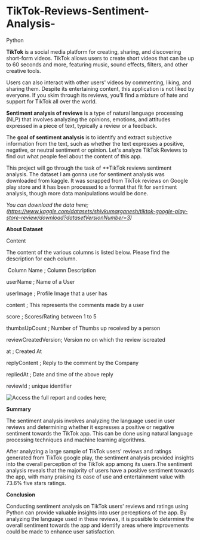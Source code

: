 # TikTok-Reviews-Sentiment-Analysis-
Python

**TikTok** is a social media platform for creating, sharing, and discovering short-form videos. TikTok allows users to create short videos that can be up to 60 seconds and more, featuring music, sound effects, filters, and other creative tools. 

Users can also interact with other users' videos by commenting, liking, and sharing them. Despite its entertaining content, this application is not liked by everyone. If you skim through its reviews, you’ll find a mixture of hate and support for TikTok all over the world.

**Sentiment analysis of reviews** is a type of natural language processing (NLP) that involves analyzing the opinions, emotions, and attitudes expressed in a piece of text, typically a review or a feedback. 

The **goal of sentiment analysis** is to identify and extract subjective information from the text, such as whether the text expresses a positive, negative, or neutral sentiment or opinion.
Let's analyze TikTok Reviews to find out what people feel about the content of this app.

This project will go through the task of **TikTok reviews sentiment analysis.
The dataset I am gonna use for sentiment analysis was downloaded from kaggle. It was scrapped from TikTok reviews on Google play store and it has been processed to a format that fit for sentiment analysis, though more data manipulations would be done.

*You can download the data here;  (https://www.kaggle.com/datasets/shivkumarganesh/tiktok-google-play-store-review/download?datasetVersionNumber=3)*

**About Dataset**

Content
​

The content of the various columns is listed below. Please find the description for each column.

​
Column Name   ;                      Column Description

userName   ;                   Name of a User
  
userImage    ;                 Profile Image that a user has

content  ;         This represents the comments made by a user

score    ;            Scores/Rating between 1 to 5

thumbsUpCount   ;     Number of Thumbs up received by a person

reviewCreatedVersion; Version no on which the review iscreated

at          ;          Created At

replyContent ;         Reply to the comment by the Company

repliedAt    ;          Date and time of the above reply

reviewId     ;          unique identifier
​

![Access the full report and codes here; ](https://github.com/rajikudusadewale/TikTok-Reviews-Sentiment-Analysis-/blob/main/TikTok%20Reviews%20Sentiment%20Analysis%20using%20Python.ipynb)

**Summary**

The sentiment analysis involves analyzing the language used in user reviews and determining whether it expresses a positive or negative sentiment towards the TikTok app. This can be done using natural language processing techniques and machine learning algorithms.

After analyzing a large sample of TikTok users' reviews and ratings generated from TikTok google play, the sentiment analysis provided insights into the overall perception of the TikTok app among its users.The sentiment analysis reveals that the majority of users have a positive sentiment towards the app, with many praising its ease of use and entertainment value with 73.6% five stars ratings.


**Conclusion**

Conducting sentiment analysis on TikTok users' reviews and ratings using Python can provide valuable insights into user perceptions of the app. By analyzing the language used in these reviews, it is possible to determine the overall sentiment towards the app and identify areas where improvements could be made to enhance user satisfaction.
